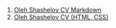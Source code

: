 1. [Oleh Shashelov CV Markdown](https://olehshashelov.github.io/rsschool-cv/cv)  
2. [Oleh Shashelov CV (HTML, CSS)](https://olehshashelov.github.io/rsschool-cv/index.html)
